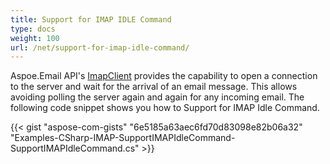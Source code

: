 ```yaml
---
title: Support for IMAP IDLE Command
type: docs
weight: 100
url: /net/support-for-imap-idle-command/
---
```



Aspoe.Email API's [ImapClient](https://reference.aspose.com/email/net/aspose.email.clients.imap/imapclient/) provides the capability to open a connection to the server and wait for the arrival of an email message. This allows avoiding polling the server again and again for any incoming email. The following code snippet shows you how to Support for IMAP Idle Command.

{{< gist "aspose-com-gists" "6e5185a63aec6fd70d83098e82b06a32" "Examples-CSharp-IMAP-SupportIMAPIdleCommand-SupportIMAPIdleCommand.cs" >}}
